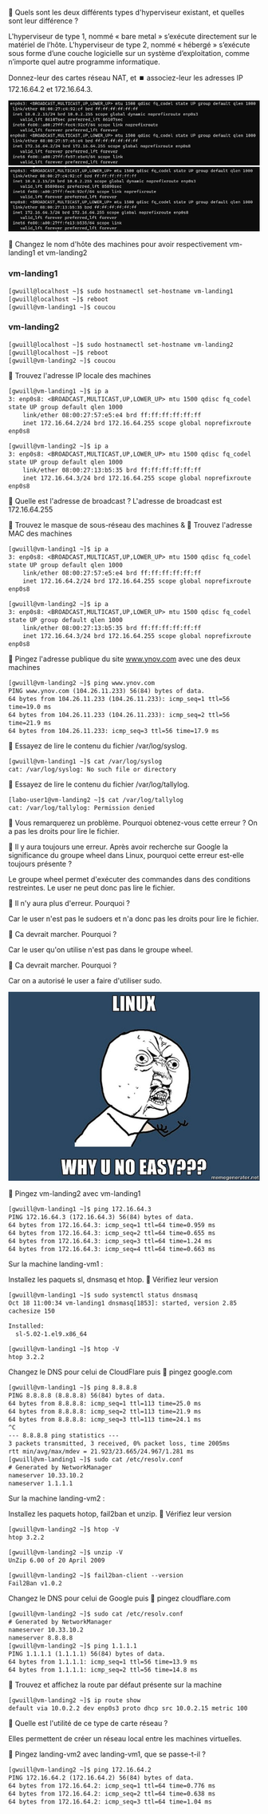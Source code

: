 🎯 Quels sont les deux différents types d'hyperviseur existant, et quelles sont leur différence ?


L'hyperviseur de type 1, nommé « bare metal » s’exécute directement sur le matériel de l’hôte. 
L'hyperviseur de type 2, nommé « hébergé » s’exécute sous forme d’une couche logicielle sur un système d’exploitation, comme n’importe quel autre programme informatique. 

Donnez-leur des cartes réseau NAT, et ⏹️ associez-leur les adresses IP 172.16.64.2 et 172.16.64.3.

![VM landing-vm1](image-1.png)
![VM landing-vm2](image.png)

🎰 Changez le nom d'hôte des machines pour avoir respectivement vm-landing1 et vm-landing2

### vm-landing1
```
[gwuill@localhost ~]$ sudo hostnamectl set-hostname vm-landing1
[gwuill@localhost ~]$ reboot
[gwuill@vm-landing1 ~]$ coucou

```
### vm-landing2
```
[gwuill@localhost ~]$ sudo hostnamectl set-hostname vm-landing2
[gwuill@localhost ~]$ reboot
[gwuill@vm-landing2 ~]$ coucou

```

🎰 Trouvez l'adresse IP locale des machines

```
[gwuill@vm-landing1 ~]$ ip a
3: enp0s8: <BROADCAST,MULTICAST,UP,LOWER_UP> mtu 1500 qdisc fq_codel state UP group default qlen 1000
    link/ether 08:00:27:57:e5:e4 brd ff:ff:ff:ff:ff:ff
    inet 172.16.64.2/24 brd 172.16.64.255 scope global noprefixroute enp0s8
```

```
[gwuill@vm-landing2 ~]$ ip a
3: enp0s8: <BROADCAST,MULTICAST,UP,LOWER_UP> mtu 1500 qdisc fq_codel state UP group default qlen 1000
    link/ether 08:00:27:13:b5:35 brd ff:ff:ff:ff:ff:ff
    inet 172.16.64.3/24 brd 172.16.64.255 scope global noprefixroute enp0s8
```

🎯 Quelle est l'adresse de broadcast ?
L'adresse de broadcast est 172.16.64.255

🎰 Trouvez le masque de sous-réseau des machines & 🎰 Trouvez l'adresse MAC des machines

```
[gwuill@vm-landing1 ~]$ ip a
3: enp0s8: <BROADCAST,MULTICAST,UP,LOWER_UP> mtu 1500 qdisc fq_codel state UP group default qlen 1000
    link/ether 08:00:27:57:e5:e4 brd ff:ff:ff:ff:ff:ff
    inet 172.16.64.2/24 brd 172.16.64.255 scope global noprefixroute enp0s8
```

```
[gwuill@vm-landing2 ~]$ ip a
3: enp0s8: <BROADCAST,MULTICAST,UP,LOWER_UP> mtu 1500 qdisc fq_codel state UP group default qlen 1000
    link/ether 08:00:27:13:b5:35 brd ff:ff:ff:ff:ff:ff
    inet 172.16.64.3/24 brd 172.16.64.255 scope global noprefixroute enp0s8
```

🎰 Pingez l'adresse publique du site www.ynov.com avec une des deux machines

```
[gwuill@vm-landing2 ~]$ ping www.ynov.com
PING www.ynov.com (104.26.11.233) 56(84) bytes of data.
64 bytes from 104.26.11.233 (104.26.11.233): icmp_seq=1 ttl=56 time=19.0 ms
64 bytes from 104.26.11.233 (104.26.11.233): icmp_seq=2 ttl=56 time=21.9 ms
64 bytes from 104.26.11.233: icmp_seq=3 ttl=56 time=17.9 ms
```

🎰 Essayez de lire le contenu du fichier /var/log/syslog.
```
[gwuill@vm-landing1 ~]$ cat /var/log/syslog
cat: /var/log/syslog: No such file or directory
```

🎰 Essayez de lire le contenu du fichier /var/log/tallylog.

```
[labo-user1@vm-landing2 ~]$ cat /var/log/tallylog
cat: /var/log/tallylog: Permission denied
```

🎯 Vous remarquerez un problème. Pourquoi obtenez-vous cette erreur ?
On a pas les droits pour lire le fichier.

🎯 Il y aura toujours une erreur. Après avoir recherche sur Google la significance du groupe wheel dans Linux, pourquoi cette erreur est-elle toujours présente ?

Le groupe wheel permet d'exécuter des commandes dans des conditions restreintes. Le user ne peut donc pas lire le fichier.

🎯 Il n'y aura plus d'erreur. Pourquoi ?

Car le user n'est pas le sudoers et n'a donc pas les droits pour lire le fichier.


🎯 Ca devrait marcher. Pourquoi ?

Car le user qu'on utilise n'est pas dans le groupe wheel.


🎯 Ca devrait marcher. Pourquoi ?

Car on a autorisé le user a faire d'utiliser sudo.

![VM landing-vm2](ARG.png)

🎰 Pingez vm-landing2 avec vm-landing1

```
[gwuill@vm-landing1 ~]$ ping 172.16.64.3
PING 172.16.64.3 (172.16.64.3) 56(84) bytes of data.
64 bytes from 172.16.64.3: icmp_seq=1 ttl=64 time=0.959 ms
64 bytes from 172.16.64.3: icmp_seq=2 ttl=64 time=0.655 ms
64 bytes from 172.16.64.3: icmp_seq=3 ttl=64 time=1.24 ms
64 bytes from 172.16.64.3: icmp_seq=4 ttl=64 time=0.663 ms
```

Sur la machine landing-vm1 :

Installez les paquets sl, dnsmasq et htop. 🎰 Vérifiez leur version

```
[gwuill@vm-landing1 ~]$ sudo systemctl status dnsmasq
Oct 18 11:00:34 vm-landing1 dnsmasq[1853]: started, version 2.85 cachesize 150
```
```
Installed:
  sl-5.02-1.el9.x86_64
```
```
[gwuill@vm-landing1 ~]$ htop -V
htop 3.2.2
```
Changez le DNS pour celui de CloudFlare puis 🎰 pingez google.com

```
[gwuill@vm-landing1 ~]$ ping 8.8.8.8
PING 8.8.8.8 (8.8.8.8) 56(84) bytes of data.
64 bytes from 8.8.8.8: icmp_seq=1 ttl=113 time=25.0 ms
64 bytes from 8.8.8.8: icmp_seq=2 ttl=113 time=21.9 ms
64 bytes from 8.8.8.8: icmp_seq=3 ttl=113 time=24.1 ms
^C
--- 8.8.8.8 ping statistics ---
3 packets transmitted, 3 received, 0% packet loss, time 2005ms
rtt min/avg/max/mdev = 21.923/23.665/24.967/1.281 ms
[gwuill@vm-landing1 ~]$ sudo cat /etc/resolv.conf
# Generated by NetworkManager
nameserver 10.33.10.2
nameserver 1.1.1.1

```

Sur la machine landing-vm2 :

Installez les paquets hotop, fail2ban et unzip. 🎰 Vérifiez leur version

```
[gwuill@vm-landing2 ~]$ htop -V
htop 3.2.2
```

```
[gwuill@vm-landing2 ~]$ unzip -V
UnZip 6.00 of 20 April 2009
```

```
[gwuill@vm-landing2 ~]$ fail2ban-client --version
Fail2Ban v1.0.2
```


Changez le DNS pour celui de Google puis 🎰 pingez cloudflare.com

```
[gwuill@vm-landing2 ~]$ sudo cat /etc/resolv.conf
# Generated by NetworkManager
nameserver 10.33.10.2
nameserver 8.8.8.8
[gwuill@vm-landing2 ~]$ ping 1.1.1.1
PING 1.1.1.1 (1.1.1.1) 56(84) bytes of data.
64 bytes from 1.1.1.1: icmp_seq=1 ttl=56 time=13.9 ms
64 bytes from 1.1.1.1: icmp_seq=2 ttl=56 time=14.8 ms
```


🎰 Trouvez et affichez la route par défaut présente sur la machine

```
[gwuill@vm-landing2 ~]$ ip route show
default via 10.0.2.2 dev enp0s3 proto dhcp src 10.0.2.15 metric 100
```

🎯 Quelle est l'utilité de ce type de carte réseau ?

Elles permettent de créer un réseau local entre les machines virtuelles.


🎰 Pingez landing-vm2 avec landing-vm1, que se passe-t-il ?

```
[gwuill@vm-landing2 ~]$ ping 172.16.64.2
PING 172.16.64.2 (172.16.64.2) 56(84) bytes of data.
64 bytes from 172.16.64.2: icmp_seq=1 ttl=64 time=0.776 ms
64 bytes from 172.16.64.2: icmp_seq=2 ttl=64 time=0.638 ms
64 bytes from 172.16.64.2: icmp_seq=3 ttl=64 time=1.04 ms
```